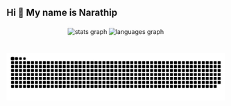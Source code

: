 <h2 align="left">Hi 👋 My name is Narathip</h2>

###

<div align="center">
  <img src="https://github-readme-stats.vercel.app/api?username=narathip99&hide_title=false&hide_rank=false&show_icons=true&include_all_commits=true&count_private=true&disable_animations=false&theme=dracula&locale=en&hide_border=false" height="150" alt="stats graph"  />
  <img src="https://github-readme-stats.vercel.app/api/top-langs?username=narathip99&locale=en&hide_title=false&layout=compact&card_width=320&langs_count=5&theme=dracula&hide_border=false" height="150" alt="languages graph"  />
</div>

###

<br clear="both">

<img src="https://raw.githubusercontent.com/narathip99/narathip99/output/snake.svg" alt="Snake animation" />

###